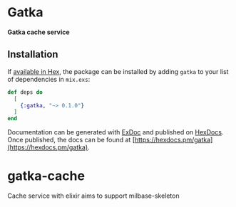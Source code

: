 # Gatka

**Gatka cache service**

## Installation

If [available in Hex](https://hex.pm/docs/publish), the package can be installed
by adding `gatka` to your list of dependencies in `mix.exs`:

```elixir
def deps do
  [
    {:gatka, "~> 0.1.0"}
  ]
end
```

Documentation can be generated with [ExDoc](https://github.com/elixir-lang/ex_doc)
and published on [HexDocs](https://hexdocs.pm). Once published, the docs can
be found at [https://hexdocs.pm/gatka](https://hexdocs.pm/gatka).

# gatka-cache
Cache service with elixir aims to support milbase-skeleton
